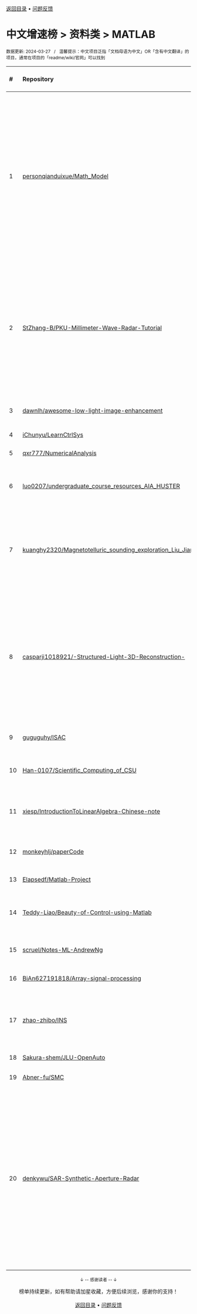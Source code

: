 <a href="https://gitee.com/GrowingGit/GitHub-Chinese-Top-Charts#github中文排行榜">返回目录</a> • <a href="/content/docs/feedback.md">问题反馈</a>

# 中文增速榜 > 资料类 > MATLAB
<sub>数据更新: 2024-03-27&nbsp;&nbsp;&nbsp;/&nbsp;&nbsp;&nbsp;温馨提示：中文项目泛指「文档母语为中文」OR「含有中文翻译」的项目，通常在项目的「readme/wiki/官网」可以找到</sub>

|#|Repository|Description|Stars|Average daily growth|Updated|
|:-|:-|:-|:-|:-|:-|
|1|[personqianduixue/Math_Model](https://github.com/personqianduixue/Math_Model)|数学建模、美赛、美国大学生数学建模竞赛、全国大学生数学建模竞赛、华为杯研究生数学建模、国赛LaTeX模板、美赛LaTeX模板、mathorcup、电工杯、华中赛、APMCM、深圳杯、中青杯、华东杯、数维杯、东三省数学建模、认证杯、数学建模书籍、常用matlab算法、国赛评阅要点、软件模型算法汇总、智能算法、优化算法、现代的算法|2613|3|2023-12-01|
|2|[StZhang-B/PKU-Millimeter-Wave-Radar-Tutorial](https://github.com/StZhang-B/PKU-Millimeter-Wave-Radar-Tutorial)|本项目是为了PKU大二学生本研轮转而创，内容包含了对毫米波雷达基础知识的总结、基于IWR1843的原始ADC数据处理、FMCW-MIMO毫米波雷达仿真、基于点云的人体追踪Demo、基于热力图的人体定位demo、手势识别demo和毫米波雷达生命体征检测Demo|9|1|2024-03-20|
|3|[dawnlh/awesome-low-light-image-enhancement](https://github.com/dawnlh/awesome-low-light-image-enhancement)|This is a resouce list for low light image enhancement|1198|1|2024-03-22|
|4|[iChunyu/LearnCtrlSys](https://github.com/iChunyu/LearnCtrlSys)|控制理论学习记录|13|0|2023-10-09|
|5|[qxr777/NumericalAnalysis](https://github.com/qxr777/NumericalAnalysis)|计算机数值分析课程|84|0|2023-11-20|
|6|[luo0207/undergraduate_course_resources_AIA_HUSTER](https://github.com/luo0207/undergraduate_course_resources_AIA_HUSTER)|华中科技大学人工智能与自动化学院本科学习资料：课件、试卷、笔记、代码|25|0|2024-01-22|
|7|[kuanghy2320/Magnetotelluric_sounding_exploration_Liu_Jianxin_Code_reproduction](https://github.com/kuanghy2320/Magnetotelluric_sounding_exploration_Liu_Jianxin_Code_reproduction)|这是笔者本人对所阅读学习书籍的代码复现，书籍是中南大学柳建新教授的著作《大地电磁测深法勘探-资料解释处理、反演与解释》，如有不足，请多多指教！|4|0|2023-11-13|
|8|[casparji1018921/-Structured-Light-3D-Reconstruction-](https://github.com/casparji1018921/-Structured-Light-3D-Reconstruction-)|这个代码库存放了个人学习结构光三维重建的学习内容和代码，旨在分享和交流，帮助其他对该主题感兴趣的人。如有问题或建议，欢迎联系我！（This repository contains personal learning materials and code related to structured light 3D reconstruction, intended for sharing and c ...|12|0|2024-03-07|
|9|[guguguhy/ISAC](https://github.com/guguguhy/ISAC)|SEU SISE 毕业设计 ISAC通感一体化论文阅读与代码复现|9|0|2023-12-12|
|10|[Han-0107/Scientific_Computing_of_CSU](https://github.com/Han-0107/Scientific_Computing_of_CSU)|中南大学-科学计算与程序应用课程资料（包括作业、上机实践、课程设计）|6|0|2023-12-15|
|11|[xiesp/IntroductionToLinearAlgebra-Chinese-note](https://github.com/xiesp/IntroductionToLinearAlgebra-Chinese-note)|MIT  Gilbert Strang教授的线性导数导论笔记，包含全中文书本内容和视频笔记|65|0|2023-10-02|
|12|[monkeyhlj/paperCode](https://github.com/monkeyhlj/paperCode)|自己写的论文源码-ICEEMDAN-BiLSTM-ARIMA模型|11|0|2023-11-10|
|13|[Elapsedf/Matlab-Project](https://github.com/Elapsedf/Matlab-Project)|用matlab编写的相关算法合集|6|0|2023-10-19|
|14|[Teddy-Liao/Beauty-of-Control-using-Matlab](https://github.com/Teddy-Liao/Beauty-of-Control-using-Matlab)|复制了《控制之美卷2》书籍提供的Octave源代码，并用Matlab进行部分复现。|4|0|2023-12-14|
|15|[scruel/Notes-ML-AndrewNg](https://github.com/scruel/Notes-ML-AndrewNg)|Coursera吴恩达机器学习课程笔记及资源整理|427|0|2024-03-18|
|16|[BiAn627191818/Array-signal-processing](https://github.com/BiAn627191818/Array-signal-processing)|张小飞阵列信号处理全书代码，基本跑通|6|0|2023-11-15|
|17|[zhao-zhibo/INS](https://github.com/zhao-zhibo/INS)|惯导机械编排算法，以严恭敏的PSINS为基础，坐标系为东北天，可以完成武汉大学的机械编排课程作业|8|0|2024-03-12|
|18|[Sakura-shem/JLU-OpenAuto](https://github.com/Sakura-shem/JLU-OpenAuto)|吉林大学通信自动化 生存资料|18|0|2023-09-27|
|19|[Abner-fu/SMC](https://github.com/Abner-fu/SMC)|滑模控制相关论文及仿真复现|6|0|2023-10-31|
|20|[denkywu/SAR-Synthetic-Aperture-Radar](https://github.com/denkywu/SAR-Synthetic-Aperture-Radar)|合成孔径雷达 相关。研究生期间学习 SAR/InSAR/PolSAR 相关的代码和总结，毕业后已经离开这个领域了。分享出来，仅此纪念。1）SAR: 成像算法，RD，CS，Radarsat-1数据成像处理。2）InSAR: 人造场景原始回波仿真、成像及干涉处理。包括平地场景和圆锥形场景。3）PolSAR: 极化定标算法，Whitt, PARC, Quegan, Ainsworth。详见 readme ...|615|0|2023-11-19|

<div align="center">
    <p><sub>↓ -- 感谢读者 -- ↓</sub></p>
    榜单持续更新，如有帮助请加星收藏，方便后续浏览，感谢你的支持！
</div>

<br/>

<div align="center"><a href="https://gitee.com/GrowingGit/GitHub-Chinese-Top-Charts#github中文排行榜">返回目录</a> • <a href="/content/docs/feedback.md">问题反馈</a></div>
